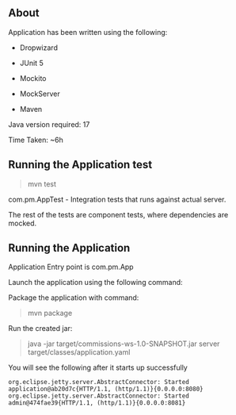 About
--

Application has been written using the following:
- Dropwizard

- JUnit 5
- Mockito
- MockServer
- Maven

Java version required: 17

Time Taken: ~6h

Running the Application test
--
> mvn test

com.pm.AppTest - Integration tests that runs against actual server.

The rest of the tests are component tests, where dependencies are mocked.

Running the Application
--
Application Entry point is com.pm.App

Launch the application  using the following command:

Package the application with command:
> mvn package

Run the created jar:
> java -jar target/commissions-ws-1.0-SNAPSHOT.jar server target/classes/application.yaml
 
You will see the following after it starts up successfully
```
org.eclipse.jetty.server.AbstractConnector: Started application@ab20d7c{HTTP/1.1, (http/1.1)}{0.0.0.0:8080}
org.eclipse.jetty.server.AbstractConnector: Started admin@474fae39{HTTP/1.1, (http/1.1)}{0.0.0.0:8081}
```


